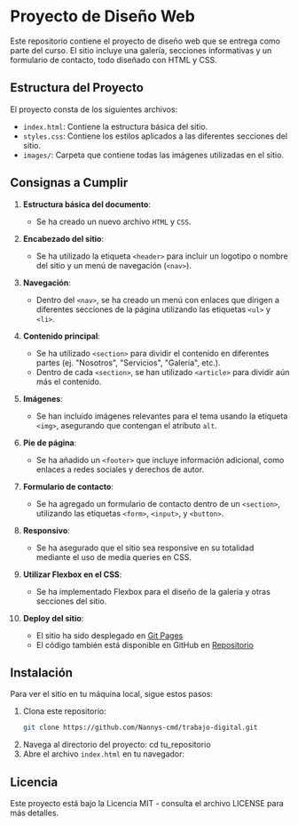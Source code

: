 # Proyecto de Diseño Web

Este repositorio contiene el proyecto de diseño web que se entrega como parte del curso. El sitio incluye una galería, secciones informativas y un formulario de contacto, todo diseñado con HTML y CSS.

## Estructura del Proyecto

El proyecto consta de los siguientes archivos:

- `index.html`: Contiene la estructura básica del sitio.
- `styles.css`: Contiene los estilos aplicados a las diferentes secciones del sitio.
- `images/`: Carpeta que contiene todas las imágenes utilizadas en el sitio.

## Consignas a Cumplir

1. **Estructura básica del documento**: 
   - Se ha creado un nuevo archivo `HTML` y `CSS`.

2. **Encabezado del sitio**:
   - Se ha utilizado la etiqueta `<header>` para incluir un logotipo o nombre del sitio y un menú de navegación (`<nav>`).

3. **Navegación**:
   - Dentro del `<nav>`, se ha creado un menú con enlaces que dirigen a diferentes secciones de la página utilizando las etiquetas `<ul>` y `<li>`.

4. **Contenido principal**:
   - Se ha utilizado `<section>` para dividir el contenido en diferentes partes (ej. "Nosotros", "Servicios", "Galería", etc.).
   - Dentro de cada `<section>`, se han utilizado `<article>` para dividir aún más el contenido.

5. **Imágenes**:
   - Se han incluido imágenes relevantes para el tema usando la etiqueta `<img>`, asegurando que contengan el atributo `alt`.

6. **Pie de página**:
   - Se ha añadido un `<footer>` que incluye información adicional, como enlaces a redes sociales y derechos de autor.

7. **Formulario de contacto**:
   - Se ha agregado un formulario de contacto dentro de un `<section>`, utilizando las etiquetas `<form>`, `<input>`, y `<button>`.

8. **Responsivo**:
   - Se ha asegurado que el sitio sea responsive en su totalidad mediante el uso de media queries en CSS.

9. **Utilizar Flexbox en el CSS**:
   - Se ha implementado Flexbox para el diseño de la galería y otras secciones del sitio.

10. **Deploy del sitio**:
    - El sitio ha sido desplegado en [Git Pages](https://nannys-cmd.github.io/trabajo-digital/)
    - El código también está disponible en GitHub en [Repositorio](https://github.com/Nannys-cmd/trabajo-digital.git) 

## Instalación

Para ver el sitio en tu máquina local, sigue estos pasos:

1. Clona este repositorio:
   ```bash
   git clone https://github.com/Nannys-cmd/trabajo-digital.git
2.  Navega al directorio del proyecto:
    cd tu_repositorio
3.  Abre el archivo `index.html` en tu navegador:

## Licencia

Este proyecto está bajo la Licencia MIT - consulta el archivo LICENSE para más detalles.